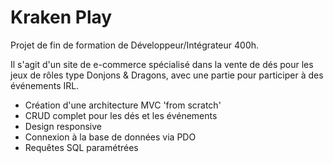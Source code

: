 # Kraken Play #

Projet de fin de formation de Développeur/Intégrateur 400h.

Il s'agit d'un site de e-commerce spécialisé dans la vente de dés pour les jeux de rôles type Donjons & Dragons, avec une partie pour participer à des événements IRL.

- Création d'une architecture MVC 'from scratch'
- CRUD complet pour les dés et les événements
- Design responsive
- Connexion à la base de données via PDO
- Requêtes SQL paramétrées

